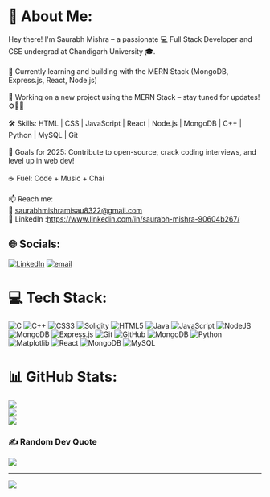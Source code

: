 # 💫 About Me:
Hey there! I'm Saurabh Mishra – a passionate 💻 Full Stack Developer and CSE undergrad at Chandigarh University 🎓.<br><br>🌱 Currently learning and building with the MERN Stack (MongoDB, Express.js, React, Node.js)<br><br>🚧 Working on a new project using the MERN Stack – stay tuned for updates! ⚙️🧑‍💻<br><br>🛠️ Skills: HTML | CSS | JavaScript | React | Node.js | MongoDB | C++ | Python | MySQL | Git<br><br>🎯 Goals for 2025: Contribute to open-source, crack coding interviews, and level up in web dev!<br><br>☕ Fuel: Code + Music + Chai<br><br>📫 Reach me:<br>📧 saurabhmishramisau8322@gmail.com<br>🔗 LinkedIn :https://www.linkedin.com/in/saurabh-mishra-90604b267/


## 🌐 Socials:
[![LinkedIn](https://img.shields.io/badge/LinkedIn-%230077B5.svg?logo=linkedin&logoColor=white)](https://linkedin.com/in/https://www.linkedin.com/in/saurabh-mishra-90604b267) [![email](https://img.shields.io/badge/Email-D14836?logo=gmail&logoColor=white)](mailto:saurabhmishramisau8322@gmail.com) 

# 💻 Tech Stack:
![C](https://img.shields.io/badge/c-%2300599C.svg?style=for-the-badge&logo=c&logoColor=white) ![C++](https://img.shields.io/badge/c++-%2300599C.svg?style=for-the-badge&logo=c%2B%2B&logoColor=white) ![CSS3](https://img.shields.io/badge/css3-%231572B6.svg?style=for-the-badge&logo=css3&logoColor=white) ![Solidity](https://img.shields.io/badge/Solidity-%23363636.svg?style=for-the-badge&logo=solidity&logoColor=white) ![HTML5](https://img.shields.io/badge/html5-%23E34F26.svg?style=for-the-badge&logo=html5&logoColor=white) ![Java](https://img.shields.io/badge/java-%23ED8B00.svg?style=for-the-badge&logo=openjdk&logoColor=white) ![JavaScript](https://img.shields.io/badge/javascript-%23323330.svg?style=for-the-badge&logo=javascript&logoColor=%23F7DF1E) ![NodeJS](https://img.shields.io/badge/node.js-6DA55F?style=for-the-badge&logo=node.js&logoColor=white) ![MongoDB](https://img.shields.io/badge/MongoDB-%234ea94b.svg?style=for-the-badge&logo=mongodb&logoColor=white) ![Express.js](https://img.shields.io/badge/express.js-%23404d59.svg?style=for-the-badge&logo=express&logoColor=%2361DAFB) ![Git](https://img.shields.io/badge/git-%23F05033.svg?style=for-the-badge&logo=git&logoColor=white) ![GitHub](https://img.shields.io/badge/github-%23121011.svg?style=for-the-badge&logo=github&logoColor=white) ![MongoDB](https://img.shields.io/badge/MongoDB-%234ea94b.svg?style=for-the-badge&logo=mongodb&logoColor=white) ![Python](https://img.shields.io/badge/python-3670A0?style=for-the-badge&logo=python&logoColor=ffdd54) ![Matplotlib](https://img.shields.io/badge/Matplotlib-%23ffffff.svg?style=for-the-badge&logo=Matplotlib&logoColor=black) ![React](https://img.shields.io/badge/react-%2320232a.svg?style=for-the-badge&logo=react&logoColor=%2361DAFB) ![MongoDB](https://img.shields.io/badge/MongoDB-%234ea94b.svg?style=for-the-badge&logo=mongodb&logoColor=white) ![MySQL](https://img.shields.io/badge/mysql-4479A1.svg?style=for-the-badge&logo=mysql&logoColor=white)
# 📊 GitHub Stats:
![](https://github-readme-stats.vercel.app/api?username=sAuRaBhMishRa222&theme=dark&hide_border=false&include_all_commits=true&count_private=false)<br/>
![](https://nirzak-streak-stats.vercel.app/?user=sAuRaBhMishRa222&theme=dark&hide_border=false)<br/>
![](https://github-readme-stats.vercel.app/api/top-langs/?username=sAuRaBhMishRa222&theme=dark&hide_border=false&include_all_commits=true&count_private=false&layout=compact)

### ✍️ Random Dev Quote
![](https://quotes-github-readme.vercel.app/api?type=horizontal&theme=radical)

---
[![](https://visitcount.itsvg.in/api?id=sAuRaBhMishRa222&icon=0&color=0)](https://visitcount.itsvg.in)

<!-- Proudly created with GPRM ( https://gprm.itsvg.in ) -->
